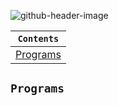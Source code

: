 ![github-header-image](https://github.com/devrath/studious-ds-adventure/assets/1456191/bcfff7b9-6e0e-4d1e-a9b7-1e6145eb7403)



<div align="center">
  
| `Contents` |
| ---------- |
| [Programs](https://github.com/devrath/studious-ds-adventure/tree/main/collection/Strings/Programs) |

</div>

## `Programs`




